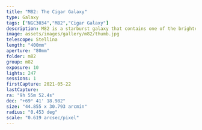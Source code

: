 ```yaml
---
title: "M82: The Cigar Galaxy"
type: Galaxy
tags: ["NGC3034","M82","Cigar Galaxy"]
description: M82 is a starburst galaxy that contains one of the brightest pulsars known.
image: assets/images/gallery/m82/thumb.jpg
telescope: Stellina
length: "400mm"
aperture: "80mm"
folder: m82
group: m82
exposure: 10
lights: 247
sessions: 1
firstCapture: 2021-05-22
lastCapture:
ra: "9h 55m 52.4s"
dec: "+69° 41' 18.982"
size: "44.855 x 30.793 arcmin"
radius: "0.453 deg"
scale: "0.619 arcsec/pixel"
---
```

